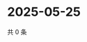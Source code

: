 # 2025-05-25

共 0 条

<!-- BEGIN ZHIHUQUESTIONS -->
<!-- 最后更新时间 Sun May 25 2025 00:11:48 GMT+0800 (China Standard Time) -->

<!-- END ZHIHUQUESTIONS -->
